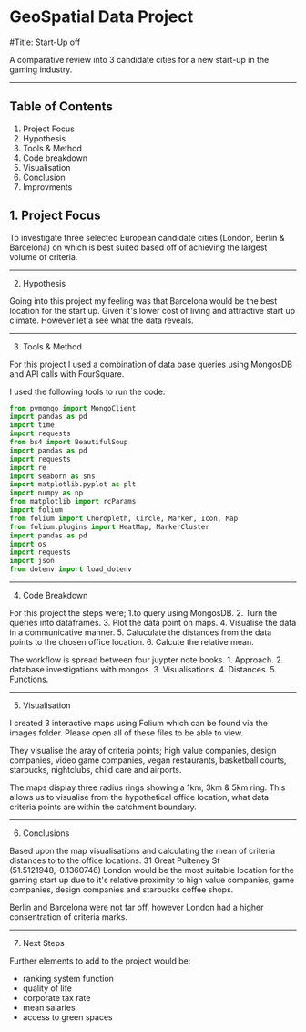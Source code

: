 # GeoSpatial Data Project

#Title: Start-Up off

A comparative review into 3 candidate cities for a new start-up in the gaming industry. 

------- 

## Table of Contents
1. Project Focus
2. Hypothesis 
3. Tools & Method
4. Code breakdown 
5. Visualisation 
6. Conclusion
7. Improvments

## 1. Project Focus
To investigate three selected European candidate cities (London, Berlin & Barcelona) on which is best suited based off of achieving the largest volume of criteria.

--------

2. Hypothesis 

Going into this project my feeling was that Barcelona would be the best location for the start up. Given it's lower cost of living and attractive start up climate. However let'a see what the data reveals. 

--------

3. Tools & Method

For this project I used a combination of data base queries using MongosDB and API calls with FourSquare. 

I used the following tools to run the code: 

```python
from pymongo import MongoClient
import pandas as pd
import time 
import requests
from bs4 import BeautifulSoup
import pandas as pd
import requests
import re
import seaborn as sns
import matplotlib.pyplot as plt
import numpy as np
from matplotlib import rcParams
import folium
from folium import Choropleth, Circle, Marker, Icon, Map
from folium.plugins import HeatMap, MarkerCluster
import pandas as pd
import os
import requests
import json
from dotenv import load_dotenv
```
------

4. Code Breakdown

For this project the steps were; 1.to query using MongosDB. 2. Turn the queries into dataframes. 3. Plot the data point on maps. 4. Visualise the data in a communicative manner. 5. Caluculate the distances from the data points to the chosen office location. 6. Calcute the relative mean. 

The workflow is spread between four juypter note books. 1. Approach. 2. database investigations with mongos. 3. Visualisations. 4. Distances. 5. Functions. 


------

5. Visualisation 

I created 3 interactive maps using Folium which can be found via the images folder. Please open all of these files to be able to view. 

They visualise the aray of criteria points; high value companies, design companies, video game companies, vegan restaurants, basketball courts, starbucks, nightclubs, child care and airports. 

The maps display three radius rings showing a 1km, 3km & 5km ring. This allows us to visualise from the hypothetical office location, what data criteria points are within the catchment boundary. 

------ 

6. Conclusions

Based upon the map visualisations and calculating the mean of criteria distances to to the office locations. 31 Great Pulteney St (51.5121948,-0.1360746) London would be the most suitable location for the gaming start up due to it's relative proximity to high value companies, game companies, design companies and starbucks coffee shops. 

Berlin and Barcelona were not far off, however London had a higher consentration of criteria marks. 


------

7. Next Steps

Further elements to add to the project would be:
- ranking system function  
- quality of life 
- corporate tax rate
- mean salaries
- access to green spaces 